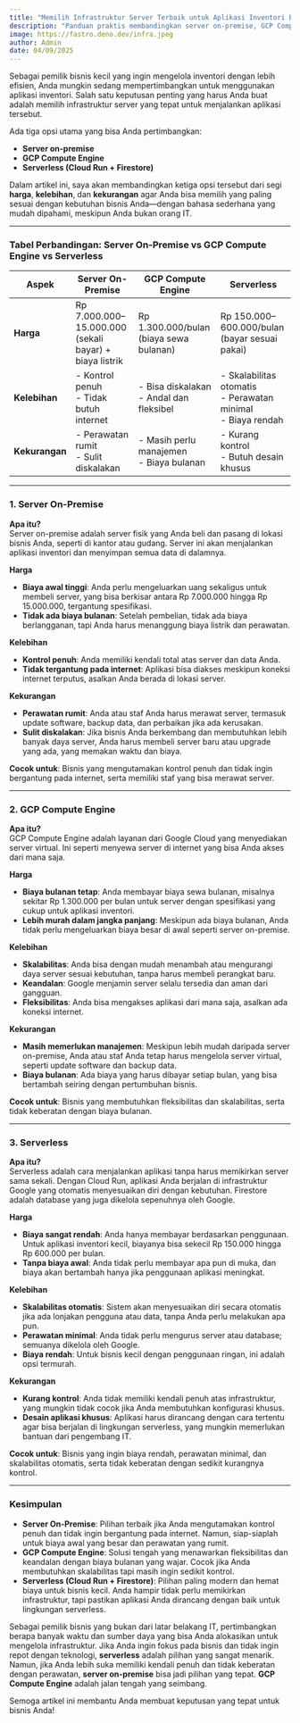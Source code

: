 ```yaml
---
title: "Memilih Infrastruktur Server Terbaik untuk Aplikasi Inventori Bisnis Kecil"
description: "Panduan praktis membandingkan server on-premise, GCP Compute Engine, dan solusi serverless untuk aplikasi inventori dari segi harga, kelebihan, dan kekurangan"
image: https://fastro.deno.dev/infra.jpeg
author: Admin
date: 04/09/2025
---
```


Sebagai pemilik bisnis kecil yang ingin mengelola inventori dengan lebih
efisien, Anda mungkin sedang mempertimbangkan untuk menggunakan aplikasi
inventori. Salah satu keputusan penting yang harus Anda buat adalah memilih
infrastruktur server yang tepat untuk menjalankan aplikasi tersebut.

Ada tiga opsi utama yang bisa Anda pertimbangkan:

- **Server on-premise**
- **GCP Compute Engine**
- **Serverless (Cloud Run + Firestore)**

Dalam artikel ini, saya akan membandingkan ketiga opsi tersebut dari segi
**harga**, **kelebihan**, dan **kekurangan** agar Anda bisa memilih yang paling
sesuai dengan kebutuhan bisnis Anda—dengan bahasa sederhana yang mudah dipahami,
meskipun Anda bukan orang IT.

---

### Tabel Perbandingan: Server On-Premise vs GCP Compute Engine vs Serverless

| **Aspek**      | **Server On-Premise**                                  | **GCP Compute Engine**                     | **Serverless**                                                   |
| -------------- | ------------------------------------------------------ | ------------------------------------------ | ---------------------------------------------------------------- |
| **Harga**      | Rp 7.000.000–15.000.000 (sekali bayar) + biaya listrik | Rp 1.300.000/bulan (biaya sewa bulanan)    | Rp 150.000–600.000/bulan (bayar sesuai pakai)                    |
| **Kelebihan**  | - Kontrol penuh<br>- Tidak butuh internet              | - Bisa diskalakan<br>- Andal dan fleksibel | - Skalabilitas otomatis<br>- Perawatan minimal<br>- Biaya rendah |
| **Kekurangan** | - Perawatan rumit<br>- Sulit diskalakan                | - Masih perlu manajemen<br>- Biaya bulanan | - Kurang kontrol<br>- Butuh desain khusus                        |

---

### 1. Server On-Premise

**Apa itu?**\
Server on-premise adalah server fisik yang Anda beli dan pasang di lokasi bisnis
Anda, seperti di kantor atau gudang. Server ini akan menjalankan aplikasi
inventori dan menyimpan semua data di dalamnya.

**Harga**

- **Biaya awal tinggi**: Anda perlu mengeluarkan uang sekaligus untuk membeli
  server, yang bisa berkisar antara Rp 7.000.000 hingga Rp 15.000.000,
  tergantung spesifikasi.
- **Tidak ada biaya bulanan**: Setelah pembelian, tidak ada biaya berlangganan,
  tapi Anda harus menanggung biaya listrik dan perawatan.

**Kelebihan**

- **Kontrol penuh**: Anda memiliki kendali total atas server dan data Anda.
- **Tidak tergantung pada internet**: Aplikasi bisa diakses meskipun koneksi
  internet terputus, asalkan Anda berada di lokasi server.

**Kekurangan**

- **Perawatan rumit**: Anda atau staf Anda harus merawat server, termasuk update
  software, backup data, dan perbaikan jika ada kerusakan.
- **Sulit diskalakan**: Jika bisnis Anda berkembang dan membutuhkan lebih banyak
  daya server, Anda harus membeli server baru atau upgrade yang ada, yang
  memakan waktu dan biaya.

**Cocok untuk**: Bisnis yang mengutamakan kontrol penuh dan tidak ingin
bergantung pada internet, serta memiliki staf yang bisa merawat server.

---

### 2. GCP Compute Engine

**Apa itu?**\
GCP Compute Engine adalah layanan dari Google Cloud yang menyediakan server
virtual. Ini seperti menyewa server di internet yang bisa Anda akses dari mana
saja.

**Harga**

- **Biaya bulanan tetap**: Anda membayar biaya sewa bulanan, misalnya sekitar Rp
  1.300.000 per bulan untuk server dengan spesifikasi yang cukup untuk aplikasi
  inventori.
- **Lebih murah dalam jangka panjang**: Meskipun ada biaya bulanan, Anda tidak
  perlu mengeluarkan biaya besar di awal seperti server on-premise.

**Kelebihan**

- **Skalabilitas**: Anda bisa dengan mudah menambah atau mengurangi daya server
  sesuai kebutuhan, tanpa harus membeli perangkat baru.
- **Keandalan**: Google menjamin server selalu tersedia dan aman dari gangguan.
- **Fleksibilitas**: Anda bisa mengakses aplikasi dari mana saja, asalkan ada
  koneksi internet.

**Kekurangan**

- **Masih memerlukan manajemen**: Meskipun lebih mudah daripada server
  on-premise, Anda atau staf Anda tetap harus mengelola server virtual, seperti
  update software dan backup data.
- **Biaya bulanan**: Ada biaya yang harus dibayar setiap bulan, yang bisa
  bertambah seiring dengan pertumbuhan bisnis.

**Cocok untuk**: Bisnis yang membutuhkan fleksibilitas dan skalabilitas, serta
tidak keberatan dengan biaya bulanan.

---

### 3. Serverless

**Apa itu?**\
Serverless adalah cara menjalankan aplikasi tanpa harus memikirkan server sama
sekali. Dengan Cloud Run, aplikasi Anda berjalan di infrastruktur Google yang
otomatis menyesuaikan diri dengan kebutuhan. Firestore adalah database yang juga
dikelola sepenuhnya oleh Google.

**Harga**

- **Biaya sangat rendah**: Anda hanya membayar berdasarkan penggunaan. Untuk
  aplikasi inventori kecil, biayanya bisa sekecil Rp 150.000 hingga Rp 600.000
  per bulan.
- **Tanpa biaya awal**: Anda tidak perlu membayar apa pun di muka, dan biaya
  akan bertambah hanya jika penggunaan aplikasi meningkat.

**Kelebihan**

- **Skalabilitas otomatis**: Sistem akan menyesuaikan diri secara otomatis jika
  ada lonjakan pengguna atau data, tanpa Anda perlu melakukan apa pun.
- **Perawatan minimal**: Anda tidak perlu mengurus server atau database;
  semuanya dikelola oleh Google.
- **Biaya rendah**: Untuk bisnis kecil dengan penggunaan ringan, ini adalah opsi
  termurah.

**Kekurangan**

- **Kurang kontrol**: Anda tidak memiliki kendali penuh atas infrastruktur, yang
  mungkin tidak cocok jika Anda membutuhkan konfigurasi khusus.
- **Desain aplikasi khusus**: Aplikasi harus dirancang dengan cara tertentu agar
  bisa berjalan di lingkungan serverless, yang mungkin memerlukan bantuan dari
  pengembang IT.

**Cocok untuk**: Bisnis yang ingin biaya rendah, perawatan minimal, dan
skalabilitas otomatis, serta tidak keberatan dengan sedikit kurangnya kontrol.

---

### Kesimpulan

- **Server On-Premise**: Pilihan terbaik jika Anda mengutamakan kontrol penuh
  dan tidak ingin bergantung pada internet. Namun, siap-siaplah untuk biaya awal
  yang besar dan perawatan yang rumit.
- **GCP Compute Engine**: Solusi tengah yang menawarkan fleksibilitas dan
  keandalan dengan biaya bulanan yang wajar. Cocok jika Anda membutuhkan
  skalabilitas tapi masih ingin sedikit kontrol.
- **Serverless (Cloud Run + Firestore)**: Pilihan paling modern dan hemat biaya
  untuk bisnis kecil. Anda hampir tidak perlu memikirkan infrastruktur, tapi
  pastikan aplikasi Anda dirancang dengan baik untuk lingkungan serverless.

Sebagai pemilik bisnis yang bukan dari latar belakang IT, pertimbangkan berapa
banyak waktu dan sumber daya yang bisa Anda alokasikan untuk mengelola
infrastruktur. Jika Anda ingin fokus pada bisnis dan tidak ingin repot dengan
teknologi, **serverless** adalah pilihan yang sangat menarik. Namun, jika Anda
lebih suka memiliki kendali penuh dan tidak keberatan dengan perawatan, **server
on-premise** bisa jadi pilihan yang tepat. **GCP Compute Engine** adalah jalan
tengah yang seimbang.

Semoga artikel ini membantu Anda membuat keputusan yang tepat untuk bisnis Anda!
